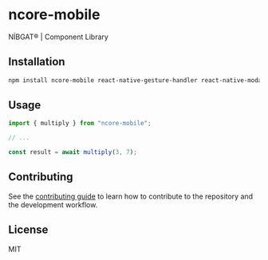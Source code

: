 # ncore-mobile

NİBGAT® | Component Library

## Installation

```sh
npm install ncore-mobile react-native-gesture-handler react-native-modalize react-native-portalize react-native-svg react-native-simple-toast
```

## Usage

```js
import { multiply } from "ncore-mobile";

// ...

const result = await multiply(3, 7);
```

## Contributing

See the [contributing guide](CONTRIBUTING.md) to learn how to contribute to the repository and the development workflow.

## License

MIT
